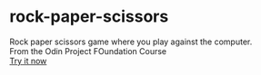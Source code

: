# rock-paper-scissors
Rock paper scissors game where you play against the computer.  
From the Odin Project FOundation Course  
[Try it now](Moses-Maina-ctrl.github.io/rock-paper-scissors)    

